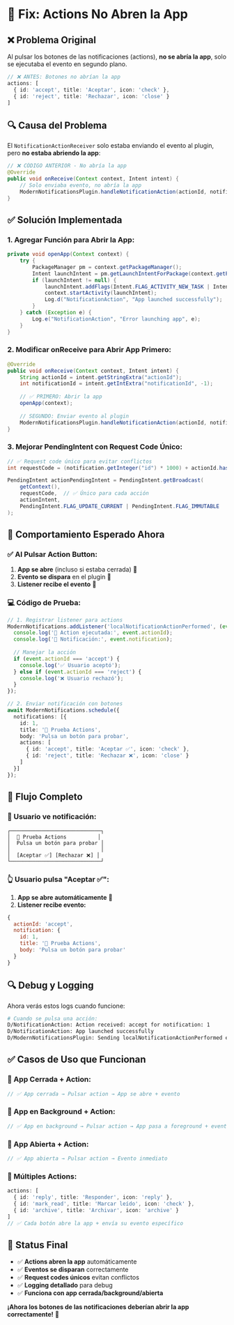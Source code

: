 # 🚀 Fix: Actions No Abren la App

## ❌ **Problema Original**

Al pulsar los botones de las notificaciones (actions), **no se abría la app**, solo se ejecutaba el evento en segundo plano.

```typescript
// ❌ ANTES: Botones no abrían la app
actions: [
  { id: 'accept', title: 'Aceptar', icon: 'check' },
  { id: 'reject', title: 'Rechazar', icon: 'close' }
]
```

## 🔍 **Causa del Problema**

El `NotificationActionReceiver` solo estaba enviando el evento al plugin, pero **no estaba abriendo la app**:

```java
// ❌ CÓDIGO ANTERIOR - No abría la app
@Override
public void onReceive(Context context, Intent intent) {
    // Solo enviaba evento, no abría la app
    ModernNotificationsPlugin.handleNotificationAction(actionId, notificationId, notificationData);
}
```

## ✅ **Solución Implementada**

### **1. Agregar Función para Abrir la App:**

```java
private void openApp(Context context) {
    try {
        PackageManager pm = context.getPackageManager();
        Intent launchIntent = pm.getLaunchIntentForPackage(context.getPackageName());
        if (launchIntent != null) {
            launchIntent.addFlags(Intent.FLAG_ACTIVITY_NEW_TASK | Intent.FLAG_ACTIVITY_CLEAR_TOP);
            context.startActivity(launchIntent);
            Log.d("NotificationAction", "App launched successfully");
        }
    } catch (Exception e) {
        Log.e("NotificationAction", "Error launching app", e);
    }
}
```

### **2. Modificar onReceive para Abrir App Primero:**

```java
@Override
public void onReceive(Context context, Intent intent) {
    String actionId = intent.getStringExtra("actionId");
    int notificationId = intent.getIntExtra("notificationId", -1);
    
    // ✅ PRIMERO: Abrir la app
    openApp(context);
    
    // SEGUNDO: Enviar evento al plugin
    ModernNotificationsPlugin.handleNotificationAction(actionId, notificationId, notificationData);
}
```

### **3. Mejorar PendingIntent con Request Code Único:**

```java
// ✅ Request code único para evitar conflictos
int requestCode = (notification.getInteger("id") * 1000) + actionId.hashCode();

PendingIntent actionPendingIntent = PendingIntent.getBroadcast(
    getContext(), 
    requestCode,  // ✅ Único para cada acción
    actionIntent, 
    PendingIntent.FLAG_UPDATE_CURRENT | PendingIntent.FLAG_IMMUTABLE
);
```

## 🧪 **Comportamiento Esperado Ahora**

### **✅ Al Pulsar Action Button:**
1. **App se abre** (incluso si estaba cerrada) 🚀
2. **Evento se dispara** en el plugin 📡  
3. **Listener recibe el evento** 🎯

### **💻 Código de Prueba:**

```typescript
// 1. Registrar listener para actions
ModernNotifications.addListener('localNotificationActionPerformed', (event) => {
  console.log('🎯 Action ejecutada:', event.actionId);
  console.log('📱 Notificación:', event.notification);
  
  // Manejar la acción
  if (event.actionId === 'accept') {
    console.log('✅ Usuario aceptó');
  } else if (event.actionId === 'reject') {
    console.log('❌ Usuario rechazó');
  }
});

// 2. Enviar notificación con botones
await ModernNotifications.schedule({
  notifications: [{
    id: 1,
    title: '🎯 Prueba Actions',
    body: 'Pulsa un botón para probar',
    actions: [
      { id: 'accept', title: 'Aceptar ✅', icon: 'check' },
      { id: 'reject', title: 'Rechazar ❌', icon: 'close' }
    ]
  }]
});
```

## 📱 **Flujo Completo**

### **🔔 Usuario ve notificación:**
```
┌─────────────────────────────┐
│  🎯 Prueba Actions          │
│  Pulsa un botón para probar │
│                             │
│  [Aceptar ✅] [Rechazar ❌] │
└─────────────────────────────┘
```

### **👆 Usuario pulsa "Aceptar ✅":**
1. **App se abre automáticamente** 📱
2. **Listener recibe evento:**
```javascript
{
  actionId: 'accept',
  notification: {
    id: 1,
    title: '🎯 Prueba Actions',
    body: 'Pulsa un botón para probar'
  }
}
```

## 🔍 **Debug y Logging**

Ahora verás estos logs cuando funcione:

```bash
# Cuando se pulsa una acción:
D/NotificationAction: Action received: accept for notification: 1
D/NotificationAction: App launched successfully
D/ModernNotificationsPlugin: Sending localNotificationActionPerformed event: {...}
```

## ✅ **Casos de Uso que Funcionan**

### **📱 App Cerrada + Action:**
```typescript
// ✅ App cerrada → Pulsar action → App se abre + evento
```

### **📱 App en Background + Action:**
```typescript
// ✅ App en background → Pulsar action → App pasa a foreground + evento
```

### **📱 App Abierta + Action:**
```typescript
// ✅ App abierta → Pulsar action → Evento inmediato
```

### **🎯 Múltiples Actions:**
```typescript
actions: [
  { id: 'reply', title: 'Responder', icon: 'reply' },
  { id: 'mark_read', title: 'Marcar leído', icon: 'check' },
  { id: 'archive', title: 'Archivar', icon: 'archive' }
]
// ✅ Cada botón abre la app + envía su evento específico
```

## 🎉 **Status Final**

- ✅ **Actions abren la app** automáticamente
- ✅ **Eventos se disparan** correctamente  
- ✅ **Request codes únicos** evitan conflictos
- ✅ **Logging detallado** para debug
- ✅ **Funciona con app cerrada/background/abierta**

**¡Ahora los botones de las notificaciones deberían abrir la app correctamente!** 🚀